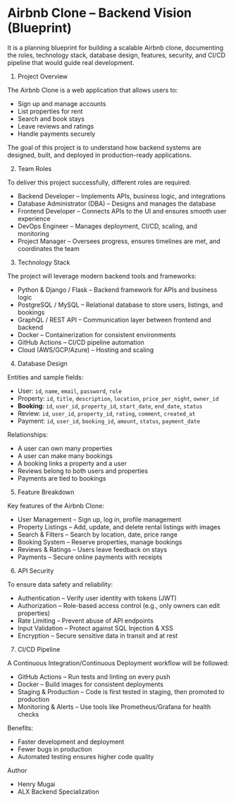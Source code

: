 # Airbnb Clone – Backend Vision (Blueprint)

It is a planning blueprint for building a scalable Airbnb clone, documenting the roles, technology stack, database design, features, security, and CI/CD pipeline that would guide real development.



1. Project Overview

The Airbnb Clone is a web application that allows users to:
- Sign up and manage accounts
- List properties for rent
- Search and book stays
- Leave reviews and ratings
- Handle payments securely

The goal of this project is to understand how backend systems are designed, built, and deployed in production-ready applications.


 2. Team Roles

To deliver this project successfully, different roles are required:

- Backend Developer – Implements APIs, business logic, and integrations  
- Database Administrator (DBA) – Designs and manages the database  
- Frontend Developer – Connects APIs to the UI and ensures smooth user experience  
- DevOps Engineer – Manages deployment, CI/CD, scaling, and monitoring  
- Project Manager – Oversees progress, ensures timelines are met, and coordinates the team  


3. Technology Stack

The project will leverage modern backend tools and frameworks:

- Python & Django / Flask – Backend framework for APIs and business logic  
- PostgreSQL / MySQL – Relational database to store users, listings, and bookings  
- GraphQL / REST API – Communication layer between frontend and backend  
- Docker – Containerization for consistent environments  
- GitHub Actions – CI/CD pipeline automation  
- Cloud (AWS/GCP/Azure) – Hosting and scaling  


4. Database Design

Entities and sample fields:

- User: `id`, `name`, `email`, `password`, `role`  
- Property: `id`, `title`, `description`, `location`, `price_per_night`, `owner_id`  
- **Booking**: `id`, `user_id`, `property_id`, `start_date`, `end_date`, `status`  
- Review: `id`, `user_id`, `property_id`, `rating`, `comment`, `created_at`  
- Payment: `id`, `user_id`, `booking_id`, `amount`, `status`, `payment_date`  

Relationships:
- A user can own many properties  
- A user can make many bookings  
- A booking links a property and a user  
- Reviews belong to both users and properties  
- Payments are tied to bookings  


5. Feature Breakdown

Key features of the Airbnb Clone:

- User Management – Sign up, log in, profile management  
- Property Listings – Add, update, and delete rental listings with images  
- Search & Filters – Search by location, date, price range  
- Booking System – Reserve properties, manage bookings  
- Reviews & Ratings – Users leave feedback on stays  
- Payments – Secure online payments with receipts  



 6. API Security

To ensure data safety and reliability:

- Authentication – Verify user identity with tokens (JWT)  
- Authorization – Role-based access control (e.g., only owners can edit properties)  
- Rate Limiting – Prevent abuse of API endpoints  
- Input Validation – Protect against SQL Injection & XSS  
- Encryption – Secure sensitive data in transit and at rest  



 7. CI/CD Pipeline

A Continuous Integration/Continuous Deployment workflow will be followed:

- GitHub Actions – Run tests and linting on every push  
- Docker – Build images for consistent deployments  
- Staging & Production – Code is first tested in staging, then promoted to production  
- Monitoring & Alerts – Use tools like Prometheus/Grafana for health checks  

Benefits:
- Faster development and deployment  
- Fewer bugs in production  
- Automated testing ensures higher code quality  



Author

- Henry Mugai
- ALX Backend Specialization  
